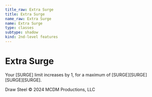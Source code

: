 ```yaml
---
title_raw: Extra Surge
title: Extra Surge
name_raw: Extra Surge
name: Extra Surge
type: classes
subtype: shadow
kind: 2nd-level features
---
```


# Extra Surge

Your \[SURGE\] limit increases by 1, for a maximum of \[SURGE\]\[SURGE\]\[SURGE\]\[SURGE\].

Draw Steel © 2024 MCDM Productions, LLC
